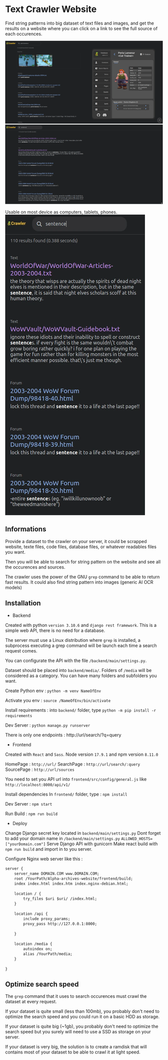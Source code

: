 Text Crawler Website
====================

Find string patterns into big dataset of text files and images, and get the results on a website where you can click on a link to see the full source of each occurences.

![](presentation0.webp)
![](presentation1.webp)



Usable on most device as computers, tablets, phones.
![](presentation2.webp)



Informations
------------

Provide a dataset to the crawler on your server, it could be scrapped website, texte files, code files, database files, or whatever readables files you want.

Then you will be able to search for string pattern on the website and see all the occurences and sources. 

The crawler uses the power of the GNU `grep` command to be able to return fast results. 
It could also find string pattern into images (generic AI OCR models)



Installation
------------

- Backend


Created with python `version 3.10.6` and `django rest framework`.
This is a simple web API, there is no need for a database.

The server must use a Linux distribution where `grep` is installed, a subprocess executing a grep command will be launch each time a search request comes.

You can configurate the API with the file `/backend/main/settings.py`.

Dataset should be placed into `backend/media/`. Folders of `/media` will be considered as a category. You can have many folders and subfolders you want.

Create Python env : 
```python -m venv NameOfEnv```

Activate you env : 
```source /NameOfEnv/bin/activate```

Install requirements : 
into `backend/` folder, type
```python -m pip install -r requirements```

Dev Server : 
```python manage.py runserver```


There is only one endpoints : http://url/search/?q=query




- Frontend

Created with `React` and `Sass`. Node version `17.9.1` and npm version `8.11.0`

HomePage   : `http://url/`
SearchPage : `http://url/search/:query`
SourcePage : `http://url/sources`


You need to set you API url into `frontend/src/config/general.js` like `http://localhost:8000/api/v1/`


Install dependencies
In `frontend/` folder, type : 
```npm install```


Dev Server : 
```npm start```


Run Build : 
```npm run build```




- Deploy

Change Django secret key located in `backend/main/settings.py`
Dont forget to add your domain name in ```/backend/main/settings.py```  ```ALLOWED_HOSTS=["yourDomain.com"]```
Serve Django API with gunicorn
Make react build with ```npm run build``` and import in to you server.

Configure Nginx web server like this : 

```
server {
    server_name DOMAIN.COM www.DOMAIN.COM;
    root /YourPath/Alpha-archives-website/frontend/build;
    index index.html index.htm index.nginx-debian.html;

    location / {
        try_files $uri $uri/ /index.html;
    }

    location /api {
        include proxy_params;
        proxy_pass http://127.0.0.1:8000;

    }

    location /media {
        autoindex on;
        alias /YourPath/media;
    }

}
```


Optimize search speed
----------------

The `grep` command that it uses to search occurences must crawl the dataset at every request.

If your dataset is quite small (less than 100mb), you probably don't need to optimize the search speed and you could run it on a basic HDD as storage.

If your dataset is quite big (~1gb), you probably don't need to optimize the search speed but you surely will need to use a SSD as storage on your server.

If your dataset is very big, the solution is to create a ramdisk that will contains most of your dataset to be able to crawl it at light speed.
